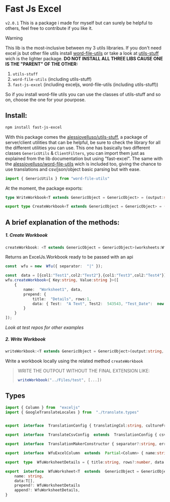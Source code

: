 ﻿# Fast Js Excel

`v2.0.1`
This is a package i made for myself but can surely be helpful to others, feel free to contribute if you like it.

> [!WARNING]
> This lib is the most-inclusive between my 3 utils libraries.
> If you don't need excel js but other file utils install [word-file-utils](https://github.com/alessioVelluso/WordFileUtils) or take a look at [utils-stuff](https://github.com/alessioVelluso/UtilsStuff) wich is the lighter package.
> **DO NOT INSTALL ALL THREE LIBS CAUSE ONE IS THE "PARENT" OF THE OTHER:**
> 1. `utils-stuff`
> 2. `word-file-utils` (including utils-stuff)
> 3. `fast-js-excel` (including exceljs, word-file-utils (including utils-stuff))
>
>So if you install word-file utils you can use the classes of utils-stuff and so on, choose the one for your pourpose.

## Install:
```bash
npm install fast-js-excel
```

With this package comes the [alessiovelluso/utils-stuff](https://www.npmjs.com/package/utils-stuff), a package of server/client utilities that can be helpful, be sure to check the library for all the different utilities you can use.
This one has basically two different classes `GenericUtils` & `ClientFilters`, you can import them just as explained from the lib documentation but using "fast-excel".
The same with  the [alessiovelluso/word-file-utils](https://github.com/alessioVelluso/WordFileUtils) wich is included too, giving the chance to use translations and csv/json/object basic parsing but with ease.
```ts
import { GenericUtils } from "word-file-utils"
```



At the moment, the package exports:
```ts
type WriteWorkbook<T extends GenericObject = GenericObject> = (output:string, worksheets:WfuWorksheet<T>[]) => Promise<void>;

export type CreateWorkbook<T extends GenericObject = GenericObject> = (worksheets:WfuWorksheet<T>[]) => Workbook
```


## A brief explanation of the methods:
##### 1. Create Workbook
```ts
createWorkbook: <T extends GenericObject = GenericObject>(worksheets:WfuWorksheet<T>[]) => Promise<Workbook>;
```
Returns an ExcelJs.Workbook ready to be passed with an api
```ts
const  wfu = new  Wfu({ separator:  "|" });

const  data = [{col1:"Test1",col2:"Test2"},{col1:"Test3",col2:"Test4"}]
wfu.createWorkbook<{ Key:string, Value:string }>([
	{
		name:  "Worksheet1", data,
		prepend: {
			title:  "Details", rows:1,
			data: { Test:  "A Text", Test2:  543543, "Test_Date":  new  Date() }
		}
	}
]);
```
*Look at test repos for other examples*


##### 2. Write Workbook
```ts
writeWorkbook:<T extends GenericObject = GenericObject>(output:string, worksheets:WfuWorksheet<T>[]) => Promise<void>;
```
Write a workbook locally using the related method `createWorkbook`

> WRITE THE OUTPOUT WITHOUT THE FINAL EXTENSION LIKE:
> ```ts
> writeWorkbook("../Files/test", [...])
> ```



## Types
```ts
import { Column } from  "exceljs"
import { GoogleTranslateLocales } from  "./translate.types"


export  interface  TranslationConfig { translatingCol:string, cultureFrom:GoogleTranslateLocales, cultureTo:GoogleTranslateLocales }

export  interface  TranslateCsvConfig  extends  TranslationConfig { csvFilepath:string, outFilepath:string, separator?:string }

export  interface  TranslationMakerConstructor { separator?:string, errorTranslationValue?:string, translationColumnName?:string }

export  interface  WfuExcelColumn  extends  Partial<Column> { name:string, parse?: 'date' };

export  type  WfuWorksheetDetails = { title:string, rows?:number, data: GenericObject, patternColor?: string }

export  interface  WfuWorksheet<T  extends  GenericObject = GenericObject> {
	name: string,
	data:T[],
	prepend?: WfuWorksheetDetails
	append?: WfuWorksheetDetails,
}
```
